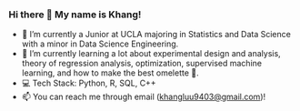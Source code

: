 ### Hi there 👋 My name is Khang!

- 🔭 I’m currently a Junior at UCLA majoring in Statistics and Data Science with a minor in Data Science Engineering.
- 🌱 I’m currently learning a lot about experimental design and analysis, theory of regression analysis, optimization, supervised machine learning, and how to make the best omelette 🥚.
- 💻 Tech Stack: Python, R, SQL, C++
- 📫 You can reach me through email (khangluu9403@gmail.com)!
